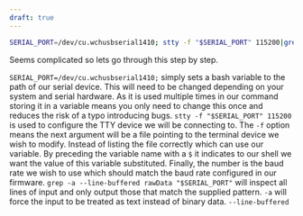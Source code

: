 ```yaml
---
draft: true
---
```


```bash
SERIAL_PORT=/dev/cu.wchusbserial1410; stty -f "$SERIAL_PORT" 115200|grep -a --line-buffered rawData "$SERIAL_PORT"|tr -u '\n' '\0'|xargs -0 -n1 python auto_analyse_raw_data.py
```

Seems complicated so lets go through this step by step.

`SERIAL_PORT=/dev/cu.wchusbserial1410;` simply sets a bash variable to the path of our serial device. This will need to be changed depending on your system and serial hardware. As it is used multiple times in our command storing it in a variable means you only need to change this once and reduces the risk of a typo introducing bugs.
`stty -f "$SERIAL_PORT" 115200` is used to configure the TTY device we will be connecting to. The `-f` option means the next argument will be a file pointing to the terminal device we wish to modify. Instead of listing the file correctly which can use our variable. By preceding the variable name with a `$` it indicates to our shell we want the value of this variable substituted. Finally, the number is the baud rate we wish to use which should match the baud rate configured in our firmware.
`grep -a --line-buffered rawData "$SERIAL_PORT"` will inspect all lines of input and only output those that match the supplied pattern. `-a` will force the input to be treated as text instead of binary data. `--line-buffered`
